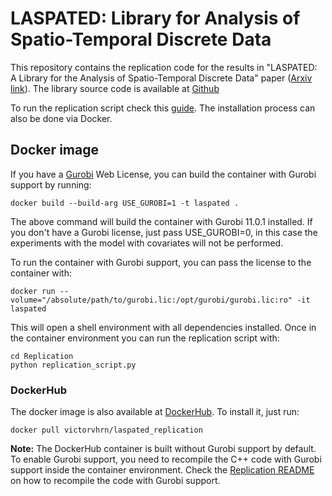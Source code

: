 # LASPATED: Library for Analysis of Spatio-Temporal Discrete Data

This repository contains the replication code for the results in "LASPATED: A Library for the Analysis of
Spatio-Temporal Discrete Data" paper ([Arxiv link](https://arxiv.org/abs/2401.04156)). The library source code is available at [Github](https://github.com/vguigues/LASPATED/)

To run the replication script check this [guide](Replication/README.md). The installation process can also be done via Docker.


## Docker image


If you have a [Gurobi](https://gurobi.com) Web License, you can build the container with Gurobi support by running:

```
docker build --build-arg USE_GUROBI=1 -t laspated .
```

The above command will build the container with Gurobi 11.0.1 installed. If you don't have a Gurobi license, just pass USE_GUROBI=0, in this case the experiments with the model with covariates will not be performed.

To run the container with Gurobi support, you can pass the license to the container with:
```
docker run --volume="/absolute/path/to/gurobi.lic:/opt/gurobi/gurobi.lic:ro" -it laspated
```

This will open a shell environment with all dependencies installed. Once in the container environment you can run the replication script with:
```
cd Replication
python replication_script.py
```


### DockerHub

The docker image is also available at [DockerHub](https://dockerhub.com). To install it, just run:


```
docker pull victorvhrn/laspated_replication
```


**Note:** The DockerHub container is built without Gurobi support by default. To enable Gurobi support, you need to recompile the C++ code with Gurobi support inside the container environment. Check the [Replication README](Replication/README.md) on how to recompile the code with Gurobi support.



